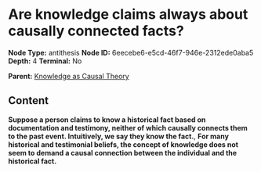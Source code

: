# Are knowledge claims always about causally connected facts?

**Node Type:** antithesis
**Node ID:** 6eecebe6-e5cd-46f7-946e-2312ede0aba5
**Depth:** 4
**Terminal:** No

**Parent:** [Knowledge as Causal Theory](knowledge-as-causal-theory-synthesis-0464f163-f3b8-4866-a3a6-cfa9cb96e27a.md)

## Content

**Suppose a person claims to know a historical fact based on documentation and testimony, neither of which causally connects them to the past event. Intuitively, we say they know the fact.**, **For many historical and testimonial beliefs, the concept of knowledge does not seem to demand a causal connection between the individual and the historical fact.**
